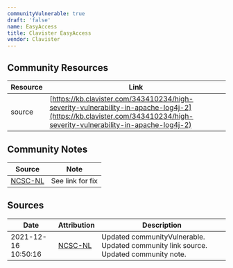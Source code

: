 ```yaml
---
communityVulnerable: true
draft: 'false'
name: EasyAccess
title: Clavister EasyAccess
vendor: Clavister
---
```



## Community Resources
| Resource | Link |
| --- | --- |
| source | [https://kb.clavister.com/343410234/high-severity-vulnerability-in-apache-log4j-2](https://kb.clavister.com/343410234/high-severity-vulnerability-in-apache-log4j-2) |

## Community Notes
| Source | Note |
| --- | --- |
| [NCSC-NL](https://github.com/NCSC-NL/log4shell/blob/main/software/README.md) | See link for fix |

## Sources
| Date | Attribution | Description |
| --- | --- | --- |
| 2021-12-16 10:50:16 | [NCSC-NL](https://github.com/NCSC-NL/log4shell/blob/main/software/README.md) | Updated communityVulnerable. Updated community link source. Updated community note.  |
